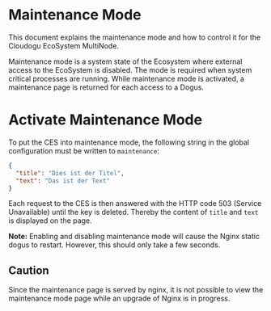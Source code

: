 # Maintenance Mode

This document explains the maintenance mode and how to control it for the Cloudogu EcoSystem MultiNode.

Maintenance mode is a system state of the Ecosystem where external access to the EcoSystem is disabled. The mode is
required when system critical processes are running. While maintenance mode is activated, a maintenance page is
returned for each access to a Dogus.

# Activate Maintenance Mode

To put the CES into maintenance mode, the following string in the global configuration must be written to `maintenance`:

```json
{
  "title": "Dies ist der Titel",
  "text": "Das ist der Text"
}
``` 

Each request to the CES is then answered with the HTTP code 503 (Service Unavailable) until the key is deleted.
Thereby the content of `title` and `text` is displayed on the page.

**Note:** Enabling and disabling maintenance mode will cause the Nginx static dogus to restart. However, this should
only take a few seconds.

## Caution

Since the maintenance page is served by nginx, it is not possible to view the maintenance mode page while an upgrade of
Nginx is in progress.